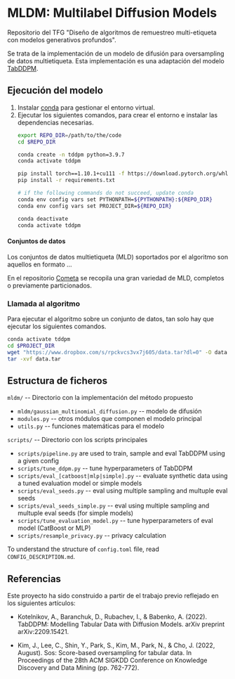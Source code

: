 # MLDM: Multilabel Diffusion Models
Repositorio del TFG "Diseño de algoritmos de remuestreo multi-etiqueta con modelos generativos profundos".

Se trata de la implementación de un modelo de difusión para oversampling de datos multietiqueta.
Esta implementación es una adaptación del modelo [TabDDPM](https://github.com/rotot0/tab-ddpm).

## Ejecución del modelo
1. Instalar [conda](https://docs.conda.io/en/latest/miniconda.html) para gestionar el entorno virtual.
2. Ejecutar los siguientes comandos, para crear el entorno e instalar las dependencias necesarias.
    ```bash
    export REPO_DIR=/path/to/the/code
    cd $REPO_DIR

    conda create -n tddpm python=3.9.7
    conda activate tddpm

    pip install torch==1.10.1+cu111 -f https://download.pytorch.org/whl/torch_stable.html
    pip install -r requirements.txt

    # if the following commands do not succeed, update conda
    conda env config vars set PYTHONPATH=${PYTHONPATH}:${REPO_DIR}
    conda env config vars set PROJECT_DIR=${REPO_DIR}

    conda deactivate
    conda activate tddpm
    ```

#### Conjuntos de datos

Los conjuntos de datos multietiqueta (MLD) soportados por el algoritmo son aquellos en formato ...

En el repositorio [Cometa](https://cometa.ujaen.es/) se recopila una gran variedad de MLD, completos o previamente particionados. 

### Llamada al algoritmo

Para ejecutar el algoritmo sobre un conjunto de datos, tan solo hay que ejecutar los siguientes comandos.

``` bash
conda activate tddpm
cd $PROJECT_DIR
wget "https://www.dropbox.com/s/rpckvcs3vx7j605/data.tar?dl=0" -O data.tar
tar -xvf data.tar
```

## Estructura de ficheros
`mldm/` -- Directorio con la implementación del método propuesto

- `mldm/gaussian_multinomial_diffusion.py` -- modelo de difusión  
- `modules.py` -- otros módulos que componen el modelo principal
- `utils.py` -- funciones matemáticas para el modelo

`scripts/` -- Directorio con los scripts principales

- `scripts/pipeline.py` are used to train, sample and eval TabDDPM using a given config  
- `scripts/tune_ddpm.py` -- tune hyperparameters of TabDDPM
- `scripts/eval_[catboost|mlp|simple].py` -- evaluate synthetic data using a tuned evaluation model or simple models
- `scripts/eval_seeds.py` -- eval using multiple sampling and multuple eval seeds
- `scripts/eval_seeds_simple.py` --  eval using multiple sampling and multuple eval seeds (for simple models)
- `scripts/tune_evaluation_model.py` -- tune hyperparameters of eval model (CatBoost or MLP)
- `scripts/resample_privacy.py` -- privacy calculation  

To understand the structure of `config.toml` file, read `CONFIG_DESCRIPTION.md`.

## Referencias

Este proyecto ha sido construido a partir de el trabajo previo reflejado en los siguientes artículos:

- Kotelnikov, A., Baranchuk, D., Rubachev, I., & Babenko, A. (2022). TabDDPM: Modelling Tabular Data with Diffusion Models. arXiv preprint arXiv:2209.15421.


- Kim, J., Lee, C., Shin, Y., Park, S., Kim, M., Park, N., & Cho, J. (2022, August). Sos: Score-based oversampling for tabular data. In Proceedings of the 28th ACM SIGKDD Conference on Knowledge Discovery and Data Mining (pp. 762-772).